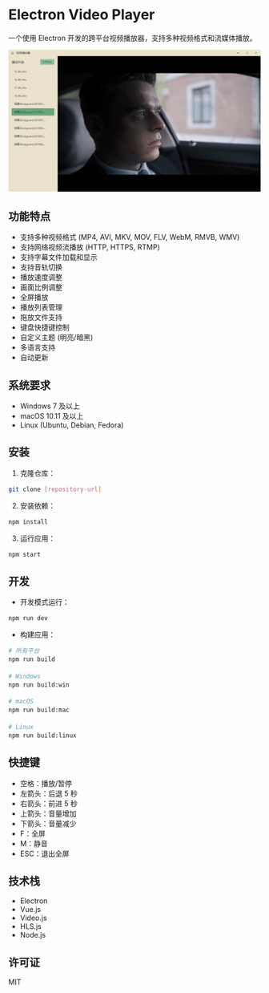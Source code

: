 # Electron Video Player

一个使用 Electron 开发的跨平台视频播放器，支持多种视频格式和流媒体播放。

<div align="center">
  <img src="assets/001.png" alt="视频播放器预览图" width="800">
</div>

## 功能特点

- 支持多种视频格式 (MP4, AVI, MKV, MOV, FLV, WebM, RMVB, WMV)
- 支持网络视频流播放 (HTTP, HTTPS, RTMP)
- 支持字幕文件加载和显示
- 支持音轨切换
- 播放速度调整
- 画面比例调整
- 全屏播放
- 播放列表管理
- 拖放文件支持
- 键盘快捷键控制
- 自定义主题 (明亮/暗黑)
- 多语言支持
- 自动更新

## 系统要求

- Windows 7 及以上
- macOS 10.11 及以上
- Linux (Ubuntu, Debian, Fedora)

## 安装

1. 克隆仓库：
```bash
git clone [repository-url]
```

2. 安装依赖：
```bash
npm install
```

3. 运行应用：
```bash
npm start
```

## 开发

- 开发模式运行：
```bash
npm run dev
```

- 构建应用：
```bash
# 所有平台
npm run build

# Windows
npm run build:win

# macOS
npm run build:mac

# Linux
npm run build:linux
```

## 快捷键

- 空格：播放/暂停
- 左箭头：后退 5 秒
- 右箭头：前进 5 秒
- 上箭头：音量增加
- 下箭头：音量减少
- F：全屏
- M：静音
- ESC：退出全屏

## 技术栈

- Electron
- Vue.js
- Video.js
- HLS.js
- Node.js

## 许可证

MIT 